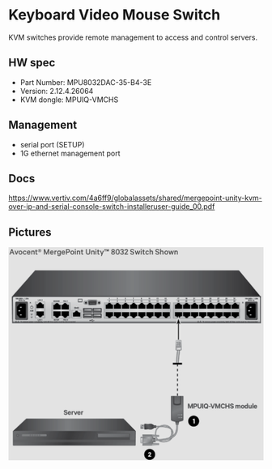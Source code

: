 # Keyboard Video Mouse Switch

KVM switches provide remote management to access and control servers.

## HW spec

- Part Number: MPU8032DAC-35-B4-3E
- Version: 2.12.4.26064
- KVM dongle: MPUIQ-VMCHS

## Management

- serial port (SETUP)
- 1G ethernet management port

## Docs

https://www.vertiv.com/4a6ff9/globalassets/shared/mergepoint-unity-kvm-over-ip-and-serial-console-switch-installeruser-guide_00.pdf

## Pictures

![front](front.png)

